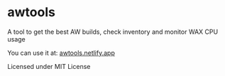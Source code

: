 # awtools
A tool to get the best AW builds, check inventory and monitor WAX CPU usage

You can use it at: [awtools.netlify.app](https://awtools.netlify.app/)


Licensed under MIT License